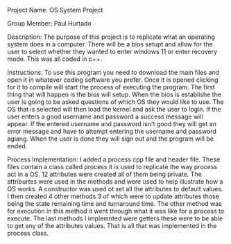 Project Name: OS System Project

Group Member: Paul Hurtado

Description: The purpose of this project is to replicate what an operating system does in a computer. There will be a bios setupt and allow for the user to select whether they wanted to enter windows 11 or enter recovery mode. This was all coded in c++.

Instructions: To use this program you need to download the main files and open it in whatever coding software you prefer. Once it is opened clicking for it to compile will start the process of executing the program. The first thing that will happen is the bios will setup. When the bios is establishe the user is going to be asked questions of which OS they would like to use. The OS that is selected will then load the kernel and ask the user to login. If the user enters a good username and password a success message will appear. If the entered username and password isn't good they will get an error message and have to attempt entering the username and password agiang. When the user is done they will sign out and the program will be ended.

Process Implementation: I added a process cpp file and header file. These files contain a class called process it is used to replicate the way process act in a OS. 12 attributes were created all of them being private. The attriburtes were used in the methods and were used to help illustrate how a OS works. A constructor was used ot set all the attributes to default values. I then created 4 other methods 3 of which were to update attributes those being the state remaining time and turnaround time. The other method was for execution in this method it went through what it was like for a process to execute. The last methods I implemnted were getters these were to be able to get any of the attributes values. That is all that was implemented in the process class.

